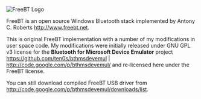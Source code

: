 ![FreeBT Logo](docs/logo.gif)

FreeBT is an open source Windows Bluetooth stack implemented by Antony C. Roberts http://www.freebt.net.

This is original FreeBT implementation with a number of my modifications in user space code.
My modifications were initially released under GNU GPL v3 license for the
**Bluetooth for Microsoft Device Emulator** project
https://github.com/ten0s/bthmsdevemul | http://code.google.com/p/bthmsdevemul/ and
re-licensed here under the FreeBT license.

You can still download compiled FreeBT USB driver from http://code.google.com/p/bthmsdevemul/downloads/list.
